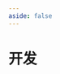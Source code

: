 ```yaml
---
aside: false
---
```


# 开发

<script setup>
import LinkGrid from '/src/components/LinkGrid.vue';
import { useBookmark } from "/src/client";

const { data } = useBookmark('frontend-development');

</script>

<LinkGrid :data="data" titleLevel="normal" />
